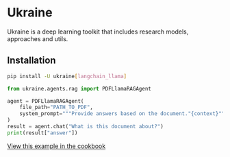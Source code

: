 # Ukraine

Ukraine is a deep learning toolkit that includes research models, approaches and utils.

## Installation

```bash
pip install -U ukraine[langchain_llama]
```

```python
from ukraine.agents.rag import PDFLlamaRAGAgent

agent = PDFLlamaRAGAgent(
    file_path="PATH_TO_PDF",
    system_prompt="""Provide answers based on the document."{context}"""
)
result = agent.chat("What is this document about?")
print(result["answer"])
```
[View this example in the cookbook](./cookbook/rag_cookbook.ipynb)
